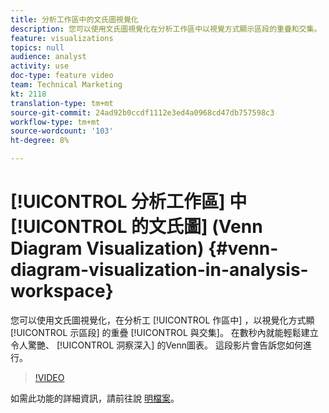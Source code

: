 ```yaml
---
title: 分析工作區中的文氏圖視覺化
description: 您可以使用文氏圖視覺化在分析工作區中以視覺方式顯示區段的重疊和交集。 在數秒內就能輕鬆建立令人驚艷、洞察力豐富的Venn圖表。 這段影片會告訴您如何進行。
feature: visualizations
topics: null
audience: analyst
activity: use
doc-type: feature video
team: Technical Marketing
kt: 2118
translation-type: tm+mt
source-git-commit: 24ad92b0ccdf1112e3ed4a0968cd47db757598c3
workflow-type: tm+mt
source-wordcount: '103'
ht-degree: 8%

---
```



# [!UICONTROL 分析工作區] 中 [!UICONTROL 的文氏圖] (Venn Diagram Visualization) {#venn-diagram-visualization-in-analysis-workspace}

您可以使用文氏圖視覺化，在分析工 [!UICONTROL 作區中] ，以視覺化方式顯 [!UICONTROL 示區段] 的重疊 [!UICONTROL 與交集]。 在數秒內就能輕鬆建立令人驚艷、 [!UICONTROL 洞察深入] 的Venn圖表。 這段影片會告訴您如何進行。

>[!VIDEO](https://video.tv.adobe.com/v/23987/?quality=12)

如需此功能的詳細資訊，請前往說 [明檔案](https://marketing.adobe.com/resources/help/zh_TW/analytics/analysis-workspace/venn.html)。
